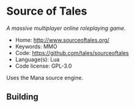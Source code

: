 # Source of Tales

_A massive multiplayer online roleplaying game._

- Home: http://www.sourceoftales.org/
- Keywords: MMO
- Code: https://github.com/tales/sourceoftales
- Language(s): Lua
- Code license: GPL-3.0

Uses the Mana source engine.

## Building

